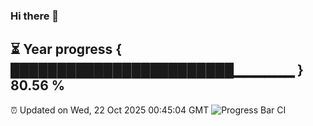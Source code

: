 ### Hi there 👋
⏳ Year progress { ████████████████████████▁▁▁▁▁▁ } 80.56 %
---
⏰ Updated on Wed, 22 Oct 2025 00:45:04 GMT
![Progress Bar CI](https://github.com/Moyi321/Moyi321/workflows/Progress%20Bar%20CI/badge.svg)
